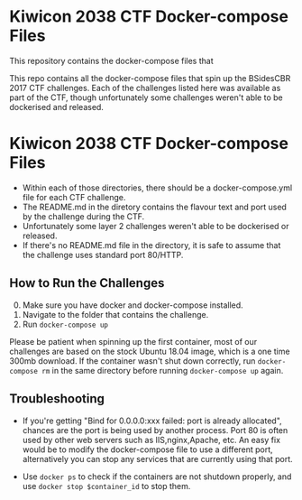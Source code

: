 # Kiwicon 2038 CTF Docker-compose Files

This repository contains the docker-compose files that 

This repo contains all the docker-compose files that spin up the BSidesCBR 2017 CTF challenges. Each of the challenges listed here was available as part of the CTF, though unfortunately some challenges weren't able to be dockerised and released.



# Kiwicon 2038 CTF Docker-compose Files

* Within each of those directories, there should be a docker-compose.yml file for each CTF challenge.
* The README.md in the diretory contains the flavour text and port used by the challenge during the CTF.
* Unfortunately some layer 2 challenges weren't able to be dockerised or released.
* If there's no README.md file in the directory, it is safe to assume that the challenge uses standard port 80/HTTP.


## How to Run the Challenges 

0. Make sure you have docker and docker-compose installed.
1. Navigate to the folder that contains the challenge.
2. Run `docker-compose up`

Please be patient when spinning up the first container, most of our challenges are based on the stock Ubuntu 18.04 image, which is a one time 300mb download. If the container wasn't shut down correctly, run `docker-compose rm` in the same directory before running `docker-compose up` again.

## Troubleshooting

* If you're getting "Bind for 0.0.0.0:xxx failed: port is already allocated", chances are the port is being used by another process. Port 80 is often used by other web servers such as IIS,nginx,Apache, etc. An easy fix would be to modify the docker-compose file to use a different port, alternatively you can stop any services that are currently using that port.

* Use `docker ps` to check if the containers are not shutdown properly, and use `docker stop $container_id` to stop them.
